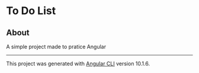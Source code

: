 # To Do List
## About

A simple project made to pratice Angular

---
This project was generated with [Angular CLI](https://github.com/angular/angular-cli) version 10.1.6.
